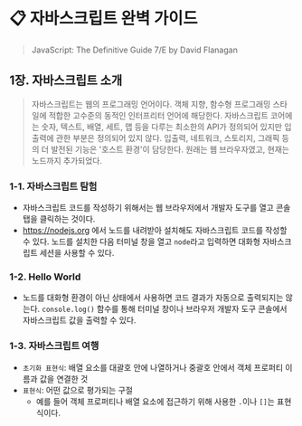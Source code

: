 # 📋 자바스크립트 완벽 가이드

> JavaScript: The Definitive Guide 7/E by David Flanagan



## 1장. 자바스크립트 소개

> 자바스크립트는 웹의 프로그래밍 언어이다. 객체 지향, 함수형 프로그래밍 스타일에 적합한 고수준의 동적인 인터프리터 언어에 해당한다. 자바스크립트 코어에는 숫자, 텍스트, 배열, 세트, 맵 등을 다루는 최소한의 API가 정의되어 있지만 입출력에 관한 부분은 정의되어 있지 않다. 입출력, 네트워크, 스토리지, 그래픽 등의 더 발전된 기능은 '호스트 환경'이 담당한다. 원래는 웹 브라우자였고, 현재는 노드까지 추가되었다.



### 1-1. 자바스크립트 탐험

- 자바스크립트 코드를 작성하기 위해서는 웹 브라우저에서 개발자 도구를 열고 콘솔 탭을 클릭하는 것이다.
- https://nodejs.org 에서 노드를 내려받아 설치해도 자바스크립트 코드를 작성할 수 있다. 노드를 설치한 다음 터미널 창을 열고 `node`라고 입력하면 대화형 자바스크립트 세션을 사용할 수 있다.



### 1-2. Hello World

- 노드를 대화형 환경이 아닌 상태에서 사용하면 코드 결과가 자동으로 출력되지는 않는다. `console.log()` 함수를 통해 터미널 창이나 브라우저 개발자 도구 콘솔에서 자바스크립트 값을 출력할 수 있다.



### 1-3. 자바스크립트 여행

- `초기화 표현식`: 배열 요소를 대괄호 안에 나열하거나 중괄호 안에서 객체 프로퍼티 이름과 값을 연결한 것
- `표현식`: 어떤 값으로 평가되는 구절
  - 예를 들어 객체 프로퍼티나 배열 요소에  접근하기 위해 사용한 `.`이나 `[]`는 표현식이다.